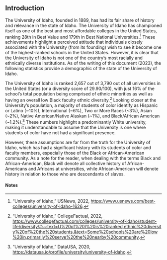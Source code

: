 
## Introduction ##

The University of Idaho, founded in 1889, has had its fair share of history and relevance in the state of Idaho.  The University of Idaho has championed itself as one of the best and most affordable colleges in the United States, ranking 28th in Best Value and 179th in Best National Universities.[^1] These achievements highlight a perceived attitude that individuals closely associated with the University (from its founding) wish to see it become one of the highest-ranked schools in the United States. However, it is clear that the University of Idaho is not one of the country’s most racially and ethnically diverse institutions. As of the writing of this document (2023), the following statistics provide a demographic of the state of the University of Idaho.

The University of Idaho is ranked 2,657 out of 3,790 out of all universities in the United States (or a diversity score of 29.90/100), with just 16% of the school’s total population being comprised of ethnic minorities as well as having an overall low Black faculty ethnic diversity.[^2] Looking closer at the University’s population, a majority of students of color identify as Hispanic or Latino (~10%), International (~6%), Two or More Races (~3%), Asian (~2%), Native American/Native Alaskan (~1%), and Black/African American (~1.2%).[^3] These numbers highlight a predominantly White university, making it understandable to assume that the University is one where students of color have not had a significant presence. 

However, these assumptions are far from the truth for the University of Idaho, which has had a significant history with its students of color and faculty members, especially those of the Black or African-American community. As a note for the reader, when dealing with the terms Black and African-American, Black will denote all collective history of African-Americans and Africans at universities, while African-American will denote history in relation to those who are descendants of slaves.


#### Notes ####

[^1]:
     “University of Idaho,” USNews, 2022, https://www.usnews.com/best-colleges/university-of-idaho-1626.

[^2]:
     “University of Idaho,” CollegeFactual, 2022, https://www.collegefactual.com/colleges/university-of-idaho/student-life/diversity/#:~:text=U%20of%20I%20is%20ranked,ethnic%20diversity%20of%20the%20students.&text=Some%20schools%20are%20low%20in,primarily%20serve%20the%20nearby%20community.

[^3]:
     “University of Idaho,” DataUSA, 2020, https://datausa.io/profile/university/university-of-idaho.